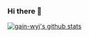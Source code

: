 ### Hi there 👋

<!--
**gain-wyj/gain-wyj** is a ✨ _special_ ✨ repository because its `README.md` (this file) appears on your GitHub profile.

Here are some ideas to get you started:

- 🔭 I’m currently working on ...
- 🌱 I’m currently learning ...
- 👯 I’m looking to collaborate on ...
- 🤔 I’m looking for help with ...
- 💬 Ask me about ...
- 📫 How to reach me: ...
- 😄 Pronouns: ...
- ⚡ Fun fact: ...
-->

[![gain-wyj's github stats](https://github-readme-stats.vercel.app/api?username=gain-wyj)](https://github.com/anuraghazra/github-readme-stats)
